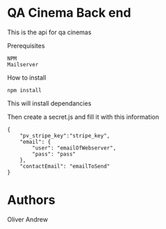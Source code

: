 # QA Cinema Back end
This is the api for qa cinemas

Prerequisites
```
NPM
Mailserver
```
How to install
```
npm install
```
This will install dependancies

Then create a secret.js and fill it with this information
```
{
	"pv_stripe_key":"stripe_key",
	"email": {
		"user": "emailOfWebserver",
		"pass": "pass"
	},
	"contactEmail": "emailToSend" 
}
```

# Authors

Oliver
Andrew
